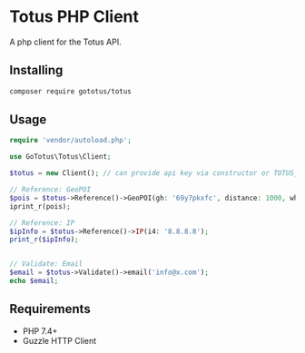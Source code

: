 # Totus PHP Client

A php client for the Totus API.

## Installing
```bash
composer require gototus/totus
```

## Usage
```php
require 'vendor/autoload.php';

use GoTotus\Totus\Client;

$totus = new Client(); // can provide api key via constructor or TOTUS_KEY env var

// Reference: GeoPOI
$pois = $totus->Reference()->GeoPOI(gh: '69y7pkxfc', distance: 1000, what: 'shop', limit: 10);
iprint_r(pois);

// Reference: IP
$ipInfo = $totus->Reference()->IP(i4: '8.8.8.8');
print_r($ipInfo);


// Validate: Email
$email = $totus->Validate()->email('info@x.com');
echo $email;
````

## Requirements
- PHP 7.4+
- Guzzle HTTP Client
